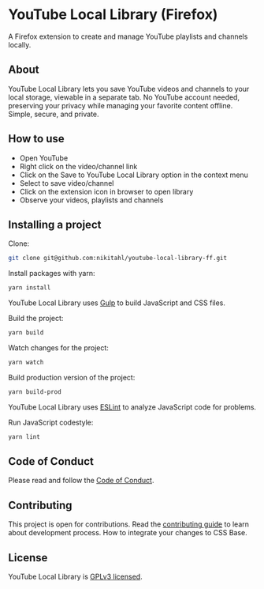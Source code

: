 # YouTube Local Library (Firefox)

A Firefox extension to create and manage YouTube playlists and channels locally.

## About

YouTube Local Library lets you save YouTube videos and channels to your local storage, viewable in a separate tab. No YouTube account needed, preserving your privacy while managing your favorite content offline. Simple, secure, and private.

## How to use

- Open YouTube
- Right click on the video/channel link
- Click on the Save to YouTube Local Library option in the context menu
- Select to save video/channel
- Click on the extension icon in browser to open library
- Observe your videos, playlists and channels

## Installing a project

Clone:

```sh
git clone git@github.com:nikitahl/youtube-local-library-ff.git
```

Install packages with yarn:

```sh
yarn install
```

YouTube Local Library uses [Gulp](https://gulpjs.com/) to build JavaScript and CSS files.

Build the project:

```sh
yarn build
```

Watch changes for the project:

```sh
yarn watch
```

Build production version of the project:

```sh
yarn build-prod
```

YouTube Local Library uses [ESLint](https://eslint.org/) to analyze JavaScript code for problems.

Run JavaScript codestyle:

```sh
yarn lint
```

## Code of Conduct

Please read and follow the [Code of Conduct](./CODE_OF_CONDUCT.md).

## Contributing

This project is open for contributions. Read the [contributing guide](./CONTRIBUTING.md) to learn about development process. How to integrate your changes to CSS Base.

## License

YouTube Local Library is [GPLv3 licensed](./LICENSE).